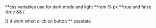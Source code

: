 **css variables use for dark mode and light
**rem % px
**true and false {true && (<div></div>)} it work when click on button
** usestate 